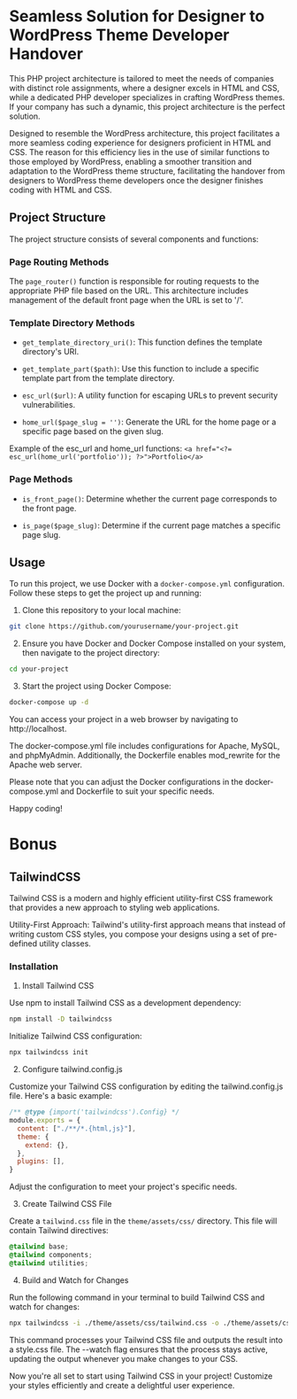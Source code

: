 # Seamless Solution for Designer to WordPress Theme Developer Handover

This PHP project architecture is tailored to meet the needs of companies with distinct role assignments, where a designer excels in HTML and CSS, while a dedicated PHP developer specializes in crafting WordPress themes. If your company has such a dynamic, this project architecture is the perfect solution.

Designed to resemble the WordPress architecture, this project facilitates a more seamless coding experience for designers proficient in HTML and CSS. The reason for this efficiency lies in the use of similar functions to those employed by WordPress, enabling a smoother transition and adaptation to the WordPress theme structure, facilitating the handover from designers to WordPress theme developers once the designer finishes coding with HTML and CSS.
    
## Project Structure

The project structure consists of several components and functions:

### Page Routing Methods

The `page_router()` function is responsible for routing requests to the appropriate PHP file based on the URL. This architecture includes management of the default front page when the URL is set to '/'.

### Template Directory Methods

- `get_template_directory_uri()`: This function defines the template directory's URI.

- `get_template_part($path)`: Use this function to include a specific template part from the template directory.

- `esc_url($url)`: A utility function for escaping URLs to prevent security vulnerabilities.

- `home_url($page_slug = '')`: Generate the URL for the home page or a specific page based on the given slug.

Example of the esc_url and home_url functions: `<a href="<?= esc_url(home_url('portfolio')); ?>">Portfolio</a>`

### Page Methods

- `is_front_page()`: Determine whether the current page corresponds to the front page.

- `is_page($page_slug)`: Determine if the current page matches a specific page slug.

## Usage

To run this project, we use Docker with a `docker-compose.yml` configuration. Follow these steps to get the project up and running:

1. Clone this repository to your local machine:
```bash
git clone https://github.com/yourusername/your-project.git
```

2. Ensure you have Docker and Docker Compose installed on your system, then navigate to the project directory:
```bash
cd your-project
```

3. Start the project using Docker Compose:
```bash
docker-compose up -d
```

You can access your project in a web browser by navigating to http://localhost.

The docker-compose.yml file includes configurations for Apache, MySQL, and phpMyAdmin. Additionally, the Dockerfile enables mod_rewrite for the Apache web server.

Please note that you can adjust the Docker configurations in the docker-compose.yml and Dockerfile to suit your specific needs.

Happy coding!

# Bonus

## TailwindCSS

Tailwind CSS is a modern and highly efficient utility-first CSS framework that provides a new approach to styling web applications. 
        
Utility-First Approach: Tailwind's utility-first approach means that instead of writing custom CSS styles, you compose your designs using a set of pre-defined utility classes.

### Installation

1. Install Tailwind CSS

Use npm to install Tailwind CSS as a development dependency:
```bash
npm install -D tailwindcss
```

Initialize Tailwind CSS configuration:
```bash
npx tailwindcss init
```

2. Configure tailwind.config.js

Customize your Tailwind CSS configuration by editing the tailwind.config.js file. Here's a basic example:
```javascript
/** @type {import('tailwindcss').Config} */
module.exports = {
  content: ["./**/*.{html,js}"],
  theme: {
    extend: {},
  },
  plugins: [],
}
```
Adjust the configuration to meet your project's specific needs.

3. Create Tailwind CSS File

Create a `tailwind.css` file in the `theme/assets/css/` directory. This file will contain Tailwind directives:
```css
@tailwind base;
@tailwind components;
@tailwind utilities;
```

4. Build and Watch for Changes

Run the following command in your terminal to build Tailwind CSS and watch for changes:

```bash
npx tailwindcss -i ./theme/assets/css/tailwind.css -o ./theme/assets/css/style.css --watch
```

This command processes your Tailwind CSS file and outputs the result into a style.css file. The --watch flag ensures that the process stays active, updating the output whenever you make changes to your CSS.

Now you're all set to start using Tailwind CSS in your project! Customize your styles efficiently and create a delightful user experience.
